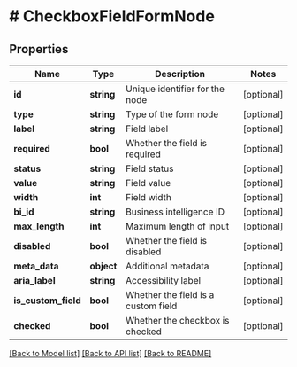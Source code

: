 # # CheckboxFieldFormNode

## Properties

Name | Type | Description | Notes
------------ | ------------- | ------------- | -------------
**id** | **string** | Unique identifier for the node | [optional]
**type** | **string** | Type of the form node | [optional]
**label** | **string** | Field label | [optional]
**required** | **bool** | Whether the field is required | [optional]
**status** | **string** | Field status | [optional]
**value** | **string** | Field value | [optional]
**width** | **int** | Field width | [optional]
**bi_id** | **string** | Business intelligence ID | [optional]
**max_length** | **int** | Maximum length of input | [optional]
**disabled** | **bool** | Whether the field is disabled | [optional]
**meta_data** | **object** | Additional metadata | [optional]
**aria_label** | **string** | Accessibility label | [optional]
**is_custom_field** | **bool** | Whether the field is a custom field | [optional]
**checked** | **bool** | Whether the checkbox is checked | [optional]

[[Back to Model list]](../../README.md#models) [[Back to API list]](../../README.md#endpoints) [[Back to README]](../../README.md)
